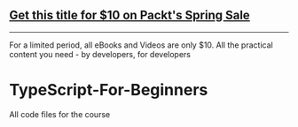 ## [Get this title for $10 on Packt's Spring Sale](https://www.packt.com/V17003?utm_source=github&utm_medium=packt-github-repo&utm_campaign=spring_10_dollar_2022)
-----
For a limited period, all eBooks and Videos are only $10. All the practical content you need \- by developers, for developers

# TypeScript-For-Beginners
All code files for the course

